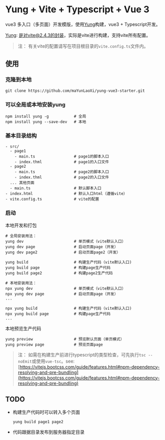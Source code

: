 # Yung + Vite + Typescript + Vue 3

vue3 多入口（多页面）开发模版，使用[Yung](https://github.com/maYunLaoXi/yung)构建，vue3 + Typescript开发。

[Yung](https://github.com/maYunLaoXi/yung): 是对vite@2.4.3的封装，实际是vite进行构建，支持vite所有配置。

> 注： 有关vite的配置请写在项目根目录的`vite.config.ts`文件内。

## 使用

### 克隆到本地
```
git clone https://github.com/maYunLaoXi/yung-vue3-starter.git
``` 

### 可以全局或本地安装yung


```
npm install yung -g           # 全局
npm install yung --save-dev   # 本地
```

### 基本目录结构

```
- src/
  - page1
    - main.ts                 # page1的脚本入口
    - index.thml              # page1的入口文件
  - page2
    - main.ts                 # page2的脚本入口
    - index.thml              # page2的入口文件
  ... 其他页面
  - main.ts                   # 默认脚本入口
- index.html                  # 默认入口html（遵循vite）
- vite.config.ts              # vite的配置
```
### 启动

本地开发和打包

```
# 全局安装用法：
yung dev                      # 单页模式（vite默认入口）
yung dev page                 # 启动页面page（开发）
yung dev page2                # 启动页面page2（开发）

yung build                    # 构建生产代码（vite默认入口)
yung build page               # 构建page生产代码
yung build page2              # 构建page2生产代码

# 本地安装用法：
npx yung dev                  # 单页模式（vite默认入口）
npx yung dev page             # 启动页面page（开发）
...

npx yung build                # 构建生产代码（vite默认入口)
npx yung build page           # 构建page生产代码
...
```

本地预览生产代码
```
yung preview                  # 预览默认页面（单页模式）
yung preview page             # 预览页面page
```

> 注： 如需在构建生产前进行typescript的类型检查，可先执行`tsc --noEmit`或使用`vue-tsc`。see: [https://vitejs.bootcss.com/guide/features.html#npm-dependency-resolving-and-pre-bundling](https://vitejs.bootcss.com/guide/features.html#npm-dependency-resolving-and-pre-bundling)

## TODO

* 构建生产代码时可以转入多个页面
  ```
  yung build page1 page2
  ```
* 代码跟据目录发布到服务器指定目录